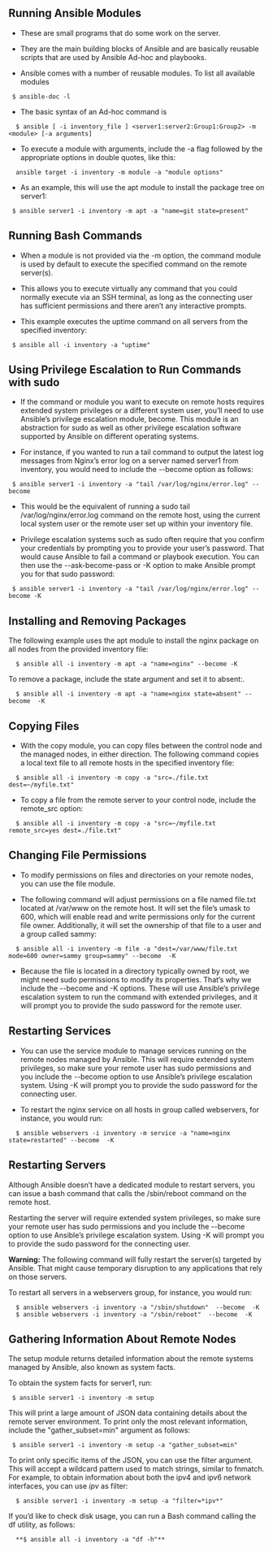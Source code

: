 ## **Running Ansible Modules**

- These are small programs that do some work on the server.
- They are the main building blocks of Ansible and are basically reusable scripts that are used by Ansible Ad-hoc and playbooks.

- Ansible comes with a number of reusable modules. To list all available modules
```
 $ ansible-doc -l
```
- The basic syntax of an Ad-hoc command is
  
```
  $ ansible [ -i inventory_file ] <server1:server2:Group1:Group2> -m <module> [-a arguments]
```
- To execute a module with arguments, include the -a flag followed by the appropriate options in double quotes, like this:
  
```
  ansible target -i inventory -m module -a "module options"
```
- As an example, this will use the apt module to install the package tree on server1:
  
```
 $ ansible server1 -i inventory -m apt -a "name=git state=present"
```
## **Running Bash Commands**
- When a module is not provided via the -m option, the command module is used by default to execute the specified command on the remote server(s).

- This allows you to execute virtually any command that you could normally execute via an SSH terminal, as long as the connecting user has sufficient permissions and there aren’t any interactive prompts.

- This example executes the uptime command on all servers from the specified inventory:
  
```
 $ ansible all -i inventory -a "uptime"
```
## **Using Privilege Escalation to Run Commands with sudo**
- If the command or module you want to execute on remote hosts requires extended system privileges or a different system user, you’ll need to use Ansible’s privilege escalation module, become. This module is an abstraction for sudo as well as other privilege escalation software supported by Ansible on different operating systems.

- For instance, if you wanted to run a tail command to output the latest log messages from Nginx’s error log on a server named server1 from inventory, you would need to include the --become option as follows:
```
 $ ansible server1 -i inventory -a "tail /var/log/nginx/error.log" --become
```
- This would be the equivalent of running a sudo tail /var/log/nginx/error.log command on the remote host, using the current local system user or the remote user set up within your inventory file.

- Privilege escalation systems such as sudo often require that you confirm your credentials by prompting you to provide your user’s password. That would cause Ansible to fail a command or playbook execution. You can then use the --ask-become-pass or -K option to make Ansible prompt you for that sudo password:
```
 $ ansible server1 -i inventory -a "tail /var/log/nginx/error.log" --become -K
```
## **Installing and Removing Packages**
The following example uses the apt module to install the nginx package on all nodes from the provided inventory file:
```
  $ ansible all -i inventory -m apt -a "name=nginx" --become -K
```
To remove a package, include the state argument and set it to absent:.
```
  $ ansible all -i inventory -m apt -a "name=nginx state=absent" --become  -K
```
## **Copying Files**
- With the copy module, you can copy files between the control node and the managed nodes, in either direction. The following command copies a local text file to all remote hosts in the specified inventory file:
```
  $ ansible all -i inventory -m copy -a "src=./file.txt dest=~/myfile.txt"
```
- To copy a file from the remote server to your control node, include the remote_src option:
```
  $ ansible all -i inventory -m copy -a "src=~/myfile.txt remote_src=yes dest=./file.txt"
```
## **Changing File Permissions**
- To modify permissions on files and directories on your remote nodes, you can use the file module.

- The following command will adjust permissions on a file named file.txt located at /var/www on the remote host. It will set the file’s umask to 600, which will enable read and write permissions only for the current file owner. Additionally, it will set the ownership of that file to a user and a group called sammy:
```
  $ ansible all -i inventory -m file -a "dest=/var/www/file.txt mode=600 owner=sammy group=sammy" --become  -K
```
- Because the file is located in a directory typically owned by root, we might need sudo permissions to modify its properties. That’s why we include the --become and -K options. These will use Ansible’s privilege escalation system to run the command with extended privileges, and it will prompt you to provide the sudo password for the remote user.

## **Restarting Services**
- You can use the service module to manage services running on the remote nodes managed by Ansible. This will require extended system privileges, so make sure your remote user has sudo permissions and you include the --become option to use Ansible’s privilege escalation system. Using -K will prompt you to provide the sudo password for the connecting user.

- To restart the nginx service on all hosts in group called webservers, for instance, you would run:
```
  $ ansible webservers -i inventory -m service -a "name=nginx state=restarted" --become  -K
```
## **Restarting Servers**
Although Ansible doesn’t have a dedicated module to restart servers, you can issue a bash command that calls the /sbin/reboot command on the remote host.

Restarting the server will require extended system privileges, so make sure your remote user has sudo permissions and you include the --become option to use Ansible’s privilege escalation system. Using -K will prompt you to provide the sudo password for the connecting user.

**Warning:** The following command will fully restart the server(s) targeted by Ansible. That might cause temporary disruption to any applications that rely on those servers.

To restart all servers in a webservers group, for instance, you would run:
```
  $ ansible webservers -i inventory -a "/sbin/shutdown"  --become  -K   
  $ ansible webservers -i inventory -a "/sbin/reboot"  --become  -K
```
## **Gathering Information About Remote Nodes**
The setup module returns detailed information about the remote systems managed by Ansible, also known as system facts.

To obtain the system facts for server1, run:
```
 $ ansible server1 -i inventory -m setup
```
This will print a large amount of JSON data containing details about the remote server environment. To print only the most relevant information, include the "gather_subset=min" argument as follows:
```
 $ ansible server1 -i inventory -m setup -a "gather_subset=min"
```
To print only specific items of the JSON, you can use the filter argument. This will accept a wildcard pattern used to match strings, similar to fnmatch. For example, to obtain information about both the ipv4 and ipv6 network interfaces, you can use *ipv* as filter:
```
  $ ansible server1 -i inventory -m setup -a "filter=*ipv*"
```
If you’d like to check disk usage, you can run a Bash command calling the df utility, as follows:
```
  **$ ansible all -i inventory -a "df -h"**
```
